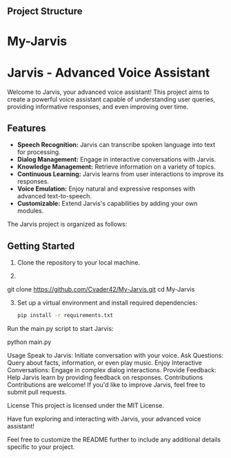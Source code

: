 
## Project Structure
# My-Jarvis

# Jarvis - Advanced Voice Assistant

Welcome to Jarvis, your advanced voice assistant! This project aims to create a powerful voice assistant capable of understanding user queries, providing informative responses, and even improving over time.

## Features

- **Speech Recognition:** Jarvis can transcribe spoken language into text for processing.
- **Dialog Management:** Engage in interactive conversations with Jarvis.
- **Knowledge Management:** Retrieve information on a variety of topics.
- **Continuous Learning:** Jarvis learns from user interactions to improve its responses.
- **Voice Emulation:** Enjoy natural and expressive responses with advanced text-to-speech.
- **Customizable:** Extend Jarvis's capabilities by adding your own modules.

The Jarvis project is organized as follows:


## Getting Started

1. Clone the repository to your local machine.

2.    ```bash
   git clone https://github.com/Cvader42/My-Jarvis.git
   cd My-Jarvis

3. Set up a virtual environment and install required dependencies:

   ```bash
   pip install -r requirements.txt
Run the main.py script to start Jarvis:

python main.py

Usage
Speak to Jarvis: Initiate conversation with your voice.
Ask Questions: Query about facts, information, or even play music.
Enjoy Interactive Conversations: Engage in complex dialog interactions.
Provide Feedback: Help Jarvis learn by providing feedback on responses.
Contributions
Contributions are welcome! If you'd like to improve Jarvis, feel free to submit pull requests.

License
This project is licensed under the MIT License.

Have fun exploring and interacting with Jarvis, your advanced voice assistant!


Feel free to customize the README further to include any additional details specific to your project.
